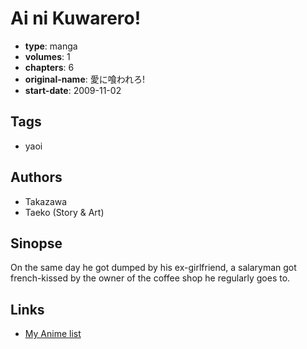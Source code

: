 # Ai ni Kuwarero!

-   **type**: manga
-   **volumes**: 1
-   **chapters**: 6
-   **original-name**: 愛に喰われろ!
-   **start-date**: 2009-11-02

## Tags

-   yaoi

## Authors

-   Takazawa
-   Taeko (Story & Art)

## Sinopse

On the same day he got dumped by his ex-girlfriend, a salaryman got french-kissed by the owner of the coffee shop he regularly goes to.

## Links

-   [My Anime list](https://myanimelist.net/manga/45717/Ai_ni_Kuwarero)
